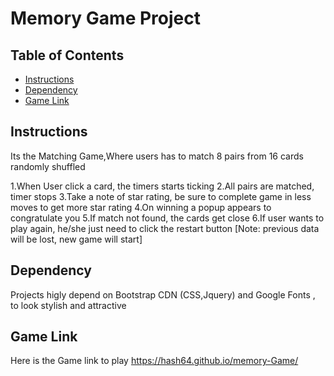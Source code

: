 # Memory Game Project

## Table of Contents

* [Instructions](#instructions)
* [Dependency](#dependency)
* [Game Link](#gameLink)

## Instructions

Its the Matching Game,Where users has to match 8 pairs from 16 cards randomly shuffled

1.When User click a card, the timers starts ticking 
2.All pairs are matched, timer stops
3.Take a note of star rating, be sure to complete game in less moves to get more star rating
4.On winning a popup appears to congratulate you 
5.If match not found, the cards get close
6.If user wants to play again, he/she just need to click the restart button [Note: previous data will be lost, new game will start] 

## Dependency

Projects higly depend on Bootstrap CDN (CSS,Jquery) and Google Fonts , to look stylish and attractive

## Game Link

Here is the Game link to play https://hash64.github.io/memory-Game/
